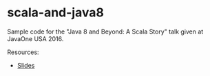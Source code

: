 # scala-and-java8
Sample code for the "Java 8 and Beyond: A Scala Story" talk given at JavaOne USA 2016.

Resources:
* [Slides](http://www.slideshare.net/ittaiz/java-8-and-beyond-a-scala-story-66232890)
